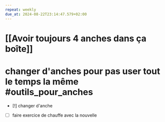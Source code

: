 ```yaml
---
repeat: weekly
due_at: 2024-08-22T23:14:47.579+02:00
---
```

# [[Avoir toujours 4 anches dans ça boîte]]
# changer d'anches pour pas user tout le temps la même #outils_pour_anches
- [!] changer d'anche
- [ ] faire exercice de chauffe avec la nouvelle